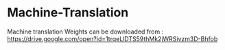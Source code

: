 # Machine-Translation
Machine translation
Weights can be downloaded from : https://drive.google.com/open?id=1trqeLlDTS59thMk2jWRSivzm3D-Bhfob
